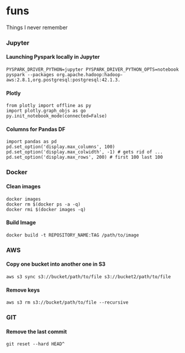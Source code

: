 # funs
Things I never remember

### Jupyter

#### Launching Pyspark locally in Jupyter
```
PYSPARK_DRIVER_PYTHON=jupyter PYSPARK_DRIVER_PYTHON_OPTS=notebook pyspark --packages org.apache.hadoop:hadoop-aws:2.8.1,org.postgresql:postgresql:42.1.3.
```

#### Plotly
```
from plotly import offline as py
import plotly.graph_objs as go
py.init_notebook_mode(connected=False)
```
#### Columns for Pandas DF

```
import pandas as pd
pd.set_option('display.max_columns', 100)
pd.set_option('display.max_colwidth', -1) # gets rid of ...
pd.set_option('display.max_rows', 200) # first 100 last 100
```
### Docker

#### Clean images
```
docker images
docker rm $(docker ps -a -q)
docker rmi $(docker images -q)
```
#### Build Image
```
docker build -t REPOSITORY_NAME:TAG /path/to/image
```
### AWS

#### Copy one bucket into another one in S3
```
aws s3 sync s3://bucket/path/to/file s3://bucket2/path/to/file
```

#### Remove keys
```
aws s3 rm s3://bucket/path/to/file --recursive
```

### GIT

#### Remove the last commit
```
git reset --hard HEAD^
```
